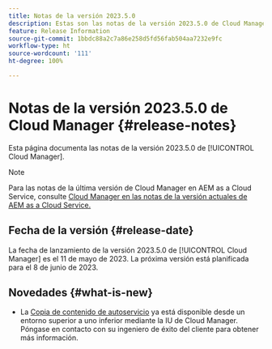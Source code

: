```yaml
---
title: Notas de la versión 2023.5.0
description: Estas son las notas de la versión 2023.5.0 de Cloud Manager.
feature: Release Information
source-git-commit: 1bbdc88a2c7a86e258d5fd56fab504aa7232e9fc
workflow-type: ht
source-wordcount: '111'
ht-degree: 100%

---
```



# Notas de la versión 2023.5.0 de Cloud Manager {#release-notes}

Esta página documenta las notas de la versión 2023.5.0 de [!UICONTROL Cloud Manager].

>[!NOTE]
>
>Para las notas de la última versión de Cloud Manager en AEM as a Cloud Service, consulte [Cloud Manager en las notas de la versión actuales de AEM as a Cloud Service.](https://experienceleague.adobe.com/docs/experience-manager-cloud-service/content/implementing/using-cloud-manager/release-notes-cloud-manager/release-notes-cm-current.html?lang=es)

## Fecha de la versión {#release-date}

La fecha de lanzamiento de la versión 2023.5.0 de [!UICONTROL Cloud Manager] es el 11 de mayo de 2023. La próxima versión está planificada para el 8 de junio de 2023.

## Novedades {#what-is-new}

* La [Copia de contenido de autoservicio](/help/using/content-copy.md) ya está disponible desde un entorno superior a uno inferior mediante la IU de Cloud Manager. Póngase en contacto con su ingeniero de éxito del cliente para obtener más información.
